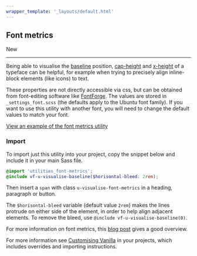 ```yaml
---
wrapper_template: '_layouts/default.html'
---
```


## Font metrics

<span class="p-label--new">New</span>

<hr>

Being able to visualise the <a target="_blank" href="https://en.wikipedia.org/wiki/Baseline_(typography)">baseline</a> position, <a target="_blank" href="https://en.wikipedia.org/wiki/Cap_height">cap-height</a> and <a target="_blank" href="https://en.wikipedia.org/wiki/X-height">x-height</a> of a typeface can be helpful, for example when trying to precisely align inline-block elements (like icons) to text.

These properties are not directly accessible via css, but can be obtained from font-editing software like <a target="_blank" href="https://fontforge.github.io/">FontForge</a>. The values are stored in `_settings_font.scss` (the defaults apply to the Ubuntu font family). If you want to use this utility with another font, you will need to change the default values to match your font.

<a href="/examples/utilities/font-metrics/" class="js-example">
View an example of the font metrics utility
</a>

### Import

To import just this utility into your project, copy the snippet below and include it in your main Sass file.

```scss
@import 'utilities_font-metrics';
@include vf-u-visualise-baseline($horisontal-bleed: 2rem);
```

Then insert a `span` with class `u-visualise-font-metrics` in a heading, paragraph or button.

The `$horisontal-bleed` variable (default value `2rem`) makes the lines protrude on either side of the element, in order to help align adjacent elements. To remove the bleed, use `@include vf-u-visualise-baseline(0)`.

For more information on font metrics, this <a class="p-link--external" href="http://iamvdo.me/en/blog/css-font-metrics-line-height-and-vertical-align">blog post</a> gives a good overview.

For more information see [Customising Vanilla](/customising-vanilla/) in your projects, which includes overrides and importing instructions.
